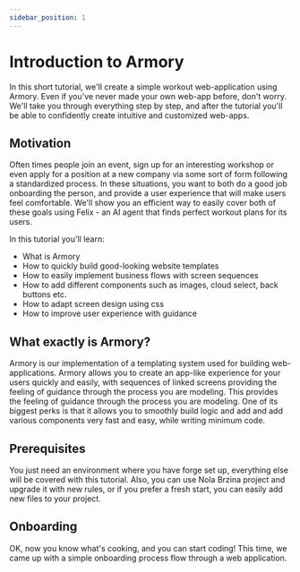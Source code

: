 ```yaml
---
sidebar_position: 1
---
```


# Introduction to Armory

In this short tutorial, we'll create a simple workout web-application using Armory. 
Even if you've never made your own web-app before, don't worry. We'll take you through everything step by step, and after the tutorial you'll be able to confidently create intuitive and customized web-apps. 


## Motivation

Often times people join an event, sign up for an interesting workshop or even apply for a position at a new company via some sort of form following a standardized process.
In these situations, you want to both do a good job onboarding the person, and provide a user experience that will make users feel comfortable. 
We'll show you an efficient way to easily cover both of these goals using Felix - an AI agent that finds perfect workout plans for its users.


In this tutorial you'll learn:
* What is Armory
* How to quickly build good-looking website templates
* How to easily implement business flows with screen sequences
* How to add different components such as images, cloud select, back buttons etc.
* How to adapt screen design using css
* How to improve user experience with guidance


## What exactly is Armory?
Armory is our implementation of a templating system used for building web-applications.
Armory allows you to create an app-like experience for your users quickly and easily, 
with sequences of linked screens providing the feeling of guidance through the process you are modeling. 
This provides the feeling of guidance through the process you are modeling. 
One of its biggest perks is that it allows you to smoothly build logic and add  and add various components very fast and easy, while writing minimum code.

## Prerequisites
You just need an environment where you have forge set up, everything else will be covered with this tutorial.
Also, you can use Nola Brzina project and upgrade it with new rules, or if you prefer a fresh start, you can easily add new files to your project. 

## Onboarding
OK, now you know what's cooking, and you can start coding! This time, we came up with a simple onboarding process flow through a web application.  